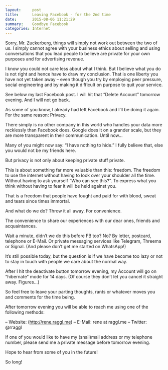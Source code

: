 ```yaml
---
layout:     post
title:      Leaving Facebook - for the 2nd time
date:       2015-08-06 11:21:29
summary:    Goodbye Facebook
categories: Internet
---
```


Sorry, Mr. Zuckerberg, things will simply not work out between the two of us. I simply cannot agree with your business ethics about selling and using conversations that you lead people to believe are private for your own purposes and for advertising revenue.

I know you could not care less about what I think. But I believe what you do is not right and hence have to draw my conclusion. That is one liberty you have not yet taken away – even though you try by employing peer pressure, social engineering and by making it difficult on purpose to quit your service.

See below my last Facebook post. I will hit that “Delete Account” tomorrow evening. And I will not go back.

As some of you know, I already had left Facebook and I’ll be doing it again. For the same reason: Privacy.

There simply is no other company in this world who handles your data more recklessly than Facebook does. Google does it on a grander scale, but they are more transparent in their communication. Until now…

Many of you might now say: “I have nothing to hide.” I fully believe that, else you would not be my friends here.

But privacy is not only about keeping private stuff private.

This is about something far more valuable than this: freedom. The freedom to use the internet without having to look over your shoulder all the time. Without having to ask yourself “Who can see this?”. To express what you think without having to fear it will be held against you.

That is a freedom that people have fought and paid for with blood, sweat and tears since times immortal.

And what do we do? Throw it all away. For convenience.

The convenience to share our experiences with our dear ones, friends and acquaintances.

Wait a minute, didn’t we do this before FB too? No? By letter, postcard, telephone or E-Mail. Or private messaging services like Telegram, Threema or Signal. (And please don’t get me started on WhatsApp!)

It’s still possible today, but the question is if we have become too lazy or not to stay in touch with people we care about the normal way.

After I hit the deactivate button tomorrow evening, my Account will go on “hibernate” mode for 14 days. (Of course they don’t let you cancel it straight away. Figures…)

So feel free to leave your parting thoughts, rants or whatever moves you and comments for the time being.

After tomorrow evening you will be able to reach me using one of the following methods:

– Website: (http://rene.raggl.me)
– E-Mail: rene at raggl.me
– Twitter: @rraggl

If one of you would like to have my (snail)mail address or my telephone number, please send me a private message before tomorrow evening.

Hope to hear from some of you in the future!

So long!
